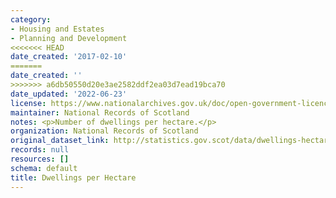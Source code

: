 ```yaml
---
category:
- Housing and Estates
- Planning and Development
<<<<<<< HEAD
date_created: '2017-02-10'
=======
date_created: ''
>>>>>>> a6db50550d20e3ae2582ddf2ea03d7ead19bca70
date_updated: '2022-06-23'
license: https://www.nationalarchives.gov.uk/doc/open-government-licence/version/3/
maintainer: National Records of Scotland
notes: <p>Number of dwellings per hectare.</p>
organization: National Records of Scotland
original_dataset_link: http://statistics.gov.scot/data/dwellings-hectare
records: null
resources: []
schema: default
title: Dwellings per Hectare
---
```

